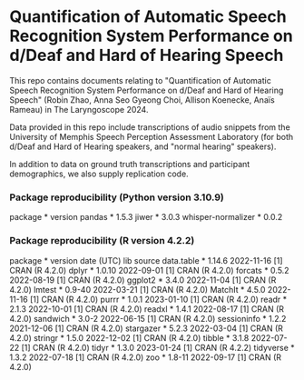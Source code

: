# Quantification of Automatic Speech Recognition System Performance on d/Deaf and Hard of Hearing Speech

This repo contains documents relating to "Quantification of Automatic Speech Recognition System Performance on d/Deaf and Hard of Hearing Speech" (Robin Zhao, Anna Seo Gyeong Choi, Allison Koenecke, Anaïs Rameau) in The Laryngoscope 2024.

Data provided in this repo include transcriptions of audio snippets from the University of Memphis Speech Perception Assessment Laboratory (for both d/Deaf and Hard of Hearing speakers, and "normal hearing" speakers).

In addition to data on ground truth transcriptions and participant demographics, we also supply replication code.

### Package reproducibility (Python version 3.10.9)
 package            * version pandas             * 1.5.3
 jiwer              * 3.0.3
 whisper-normalizer * 0.0.2

### Package reproducibility (R version 4.2.2)
 package     * version date (UTC) lib source data.table  * 1.14.6  2022-11-16 [1] CRAN (R 4.2.0) dplyr       * 1.0.10  2022-09-01 [1] CRAN (R 4.2.0) forcats     * 0.5.2   2022-08-19 [1] CRAN (R 4.2.0) ggplot2     * 3.4.0   2022-11-04 [1] CRAN (R 4.2.0) lmtest      * 0.9-40  2022-03-21 [1] CRAN (R 4.2.0) MatchIt     * 4.5.0   2022-11-16 [1] CRAN (R 4.2.0) purrr       * 1.0.1   2023-01-10 [1] CRAN (R 4.2.0) readr       * 2.1.3   2022-10-01 [1] CRAN (R 4.2.0) readxl      * 1.4.1   2022-08-17 [1] CRAN (R 4.2.0) sandwich    * 3.0-2   2022-06-15 [1] CRAN (R 4.2.0) sessioninfo * 1.2.2   2021-12-06 [1] CRAN (R 4.2.0) stargazer   * 5.2.3   2022-03-04 [1] CRAN (R 4.2.0) stringr     * 1.5.0   2022-12-02 [1] CRAN (R 4.2.0) tibble      * 3.1.8   2022-07-22 [1] CRAN (R 4.2.0) tidyr       * 1.3.0   2023-01-24 [1] CRAN (R 4.2.2) tidyverse   * 1.3.2   2022-07-18 [1] CRAN (R 4.2.0) zoo         * 1.8-11  2022-09-17 [1] CRAN (R 4.2.0)
